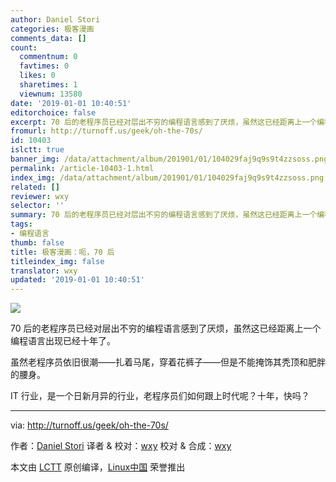 ```yaml
---
author: Daniel Stori
categories: 极客漫画
comments_data: []
count:
  commentnum: 0
  favtimes: 0
  likes: 0
  sharetimes: 1
  viewnum: 13580
date: '2019-01-01 10:40:51'
editorchoice: false
excerpt: 70 后的老程序员已经对层出不穷的编程语言感到了厌烦，虽然这已经距离上一个编程语言出现已经十年了。
fromurl: http://turnoff.us/geek/oh-the-70s/
id: 10403
islctt: true
banner_img: /data/attachment/album/201901/01/104029faj9q9s9t4zzsoss.png.large.jpg
permalink: /article-10403-1.html
index_img: /data/attachment/album/201901/01/104029faj9q9s9t4zzsoss.png.thumb.jpg
related: []
reviewer: wxy
selector: ''
summary: 70 后的老程序员已经对层出不穷的编程语言感到了厌烦，虽然这已经距离上一个编程语言出现已经十年了。
tags:
- 编程语言
thumb: false
title: 极客漫画：呃，70 后
titleindex_img: false
translator: wxy
updated: '2019-01-01 10:40:51'
---
```


![](/data/attachment/album/201901/01/104029faj9q9s9t4zzsoss.png)


70 后的老程序员已经对层出不穷的编程语言感到了厌烦，虽然这已经距离上一个编程语言出现已经十年了。


虽然老程序员依旧很潮——扎着马尾，穿着花裤子——但是不能掩饰其秃顶和肥胖的腰身。


IT 行业，是一个日新月异的行业，老程序员们如何跟上时代呢？十年，快吗？




---


via: <http://turnoff.us/geek/oh-the-70s/>


作者：[Daniel Stori](http://turnoff.us/about/) 译者 & 校对：[wxy](https://github.com/wxy) 校对 & 合成：[wxy](https://github.com/wxy)


本文由 [LCTT](https://github.com/LCTT/TranslateProject) 原创编译，[Linux中国](https://linux.cn/) 荣誉推出